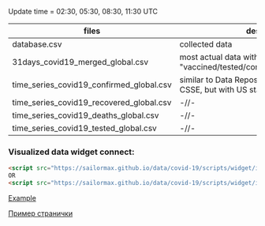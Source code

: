 Update time = 02:30, 05:30, 08:30, 11:30 UTC

| files                    | description    |
| ------------------------ | -------------- |
| database.csv             | collected data |
| 31days_covid19_merged_global.csv             | most actual data with all required info in format "vaccined/tested/confirmed/recovered/deaths" |
| time_series_covid19_confirmed_global.csv     | similar to Data Repository by Johns Hopkins CSSE, but with US states and Russian regions |
| time_series_covid19_recovered_global.csv     | -//-  |
| time_series_covid19_deaths_global.csv        | -//- |
| time_series_covid19_tested_global.csv        | -//- |


### Visualized data widget connect:
```html
<script src="https://sailormax.github.io/data/covid-19/scripts/widget/init.js"></script>
OR
<script src="https://sailormax.github.io/data/covid-19/scripts/widget/init.js?lang=ru&countries=ru,auto&readonly=1&target=element_id"></script>
```
[Example](https://sailormax.github.io/data/covid-19/scripts/widget.html)

[Пример странички](https://covid-19.sailormax.net/)
